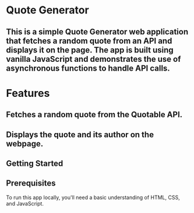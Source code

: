 # Quote Generator

## This is a simple Quote Generator web application that fetches a random quote from an API and displays it on the page. The app is built using vanilla JavaScript and demonstrates the use of asynchronous functions to handle API calls.

# Features
## Fetches a random quote from the Quotable API.
## Displays the quote and its author on the webpage.
## Getting Started
## Prerequisites
To run this app locally, you'll need a basic understanding of HTML, CSS, and JavaScript.
